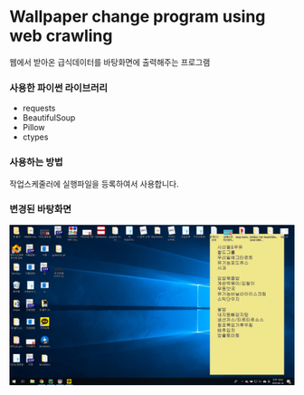 # Wallpaper change program using web crawling

웹에서 받아온 급식데이터를 바탕화면에 출력해주는 프로그램

### 사용한 파이썬 라이브러리

- requests
- BeautifulSoup
- Pillow
- ctypes

### 사용하는 방법
 작업스케줄러에 실행파일을 등록하여서 사용합니다.

### 변경된 바탕화면
![result](./result.PNG) 
